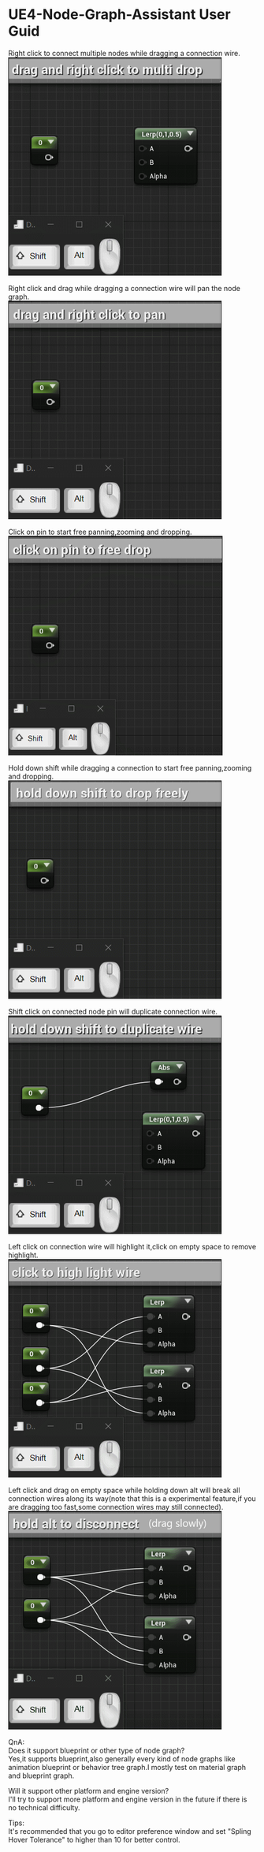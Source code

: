 # UE4-Node-Graph-Assistant User Guid

Right click to connect multiple nodes while dragging a connection wire.  
![1](right_click_multi_drop.gif)  

Right click and drag while dragging a connection wire will pan the node graph.  
![2](drag_and_pan.gif)  

Click on pin to start free panning,zooming and dropping.  
![7](003_click_multi_drop.gif)  

Hold down shift while dragging a connection to start free panning,zooming and dropping.   
![3](shift_multi_drop.gif)  

Shift click on connected node pin will duplicate connection wire.  
![4](duplicate.gif)  

 Left click on connection wire will highlight it,click on empty space to remove highlight.  
![5](highlight.gif)

Left click and drag on empty space while holding down alt will break all connection wires along its way(note that this is a experimental feature,if you are dragging too fast,some connection wires may still connected).  
![6](break.gif)


QnA:  
Does it support blueprint or other type of node graph?   
Yes,it supports blueprint,also generally every kind of node graphs like animation blueprint or behavior tree graph.I mostly test on material graph and blueprint graph.  

Will it support other platform and engine version?  
I'll try to support more platform and engine version in the future if there is no technical difficulty.  

Tips:  
It's recommended that you go to editor preference window and set "Spling Hover Tolerance" to higher than 10 for better control.  

